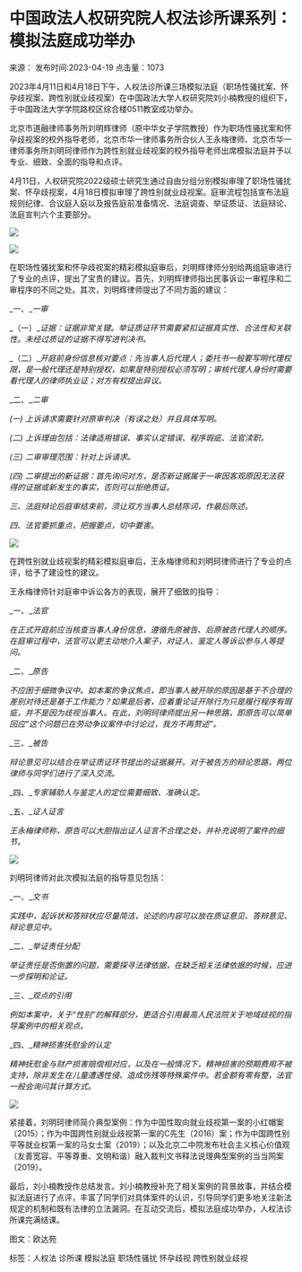 # 中国政法人权研究院人权法诊所课系列：模拟法庭成功举办

来源： 发布时间:2023-04-19 点击量：1073

2023年4月11日和4月18日下午，人权法诊所课三场模拟法庭（职场性骚扰案、怀孕歧视案、跨性别就业歧视案）在中国政法大学人权研究院刘小楠教授的组织下，于中国政法大学学院路校区综合楼0511教室成功举办。

北京市道融律师事务所刘明辉律师（原中华女子学院教授）作为职场性骚扰案和怀孕歧视案的校外指导老师，北京市华一律师事务所合伙人王永梅律师、北京市华一律师事务所刘明珂律师作为跨性别就业歧视案的校外指导老师出席模拟法庭并予以专业、细致、全面的指导和点评。

4月11日，人权研究院2022级硕士研究生通过自由分组分别模拟审理了职场性骚扰案、怀孕歧视案，4月18日模拟审理了跨性别就业歧视案。庭审流程包括宣布法庭规则纪律、合议庭入庭以及报告庭前准备情况、法庭调查、举证质证、法庭辩论、法庭宣判六个主要部分。

![](/__local/8/86/E7/B76A151AC4226EFBBB682E80F9E_3FAD60A9_248EA.jpg)

![](/__local/1/40/4D/3A2383AC6CB8444D59618955A23_A90DFAF3_2E8ED.jpg)

在职场性骚扰案和怀孕歧视案的精彩模拟庭审后，刘明辉律师分别给两组庭审进行了专业的点评，提出了宝贵的建议。首先，刘明辉律师指出民事诉讼一审程序和二审程序的不同之处。其次，刘明辉律师提出了不同方面的建议：

_一、__一审_

_（一）__证据：证据非常关键。举证质证环节需要紧扣证据真实性、合法性和关联性。未经过质证的证据不得写进判决书。_

_（二）__开庭前身份信息核对要点：先当事人后代理人；委托书一般要写明代理权限，是一般代理还是特别授权，如果是特别授权必须写明；审核代理人身份时需要看代理人的律师执业证；对方有权提出异议。_

_二、__二审_

_(一)_ _上诉请求需要针对原审判决（有误之处）并且具体写明。_

_(二)_ _上诉理由包括：法律适用错误、事实认定错误、程序瑕疵、法官渎职。_

_(三)_ _二审审理范围：针对上诉请求。_

_(四)_ _二审提出的新证据：首先询问对方，是否新证据属于一审因客观原因无法获得的证据或新发生的事实，否则可以拒绝质证。_

_三、法庭辩论后庭审结束前，须让双方当事人总结陈词，作最后陈述。_

_四、法官要抓重点，把握要点，切中要害。_

![](/__local/9/83/57/45A42841D64BEA3484503DABA17_632A22E8_1B2E4.jpg)

在跨性别就业歧视案的精彩模拟庭审后，王永梅律师和刘明珂律师进行了专业的点评，给予了建设性的建议。

王永梅律师针对庭审中诉讼各方的表现，展开了细致的指导：

_一、__法官_

_在正式开庭前应当核查当事人身份信息，遵循先原被告、后原被告代理人的顺序。在庭审过程中，法官可以更主动地介入案子，对证人、鉴定人等诉讼参与人等提问。_

_二、__原告_

_不应困于细微争议中。如本案的争议焦点，即当事人被开除的原因是基于不合理的差别对待还是基于工作能力？如果是后者，应着重论证开除行为只是履行程序有瑕疵，并不是因为歧视当事人。在此，刘明珂律师提出另一种思路，即原告可以简单回应“这个问题已在劳动争议案件中讨论过，我方不再赘述”。_

_三、__被告_

_辩论意见可以结合在举证质证环节提出的证据展开。对于被告方的辩论思路，两位律师与同学们进行了深入交流。_

_四、__专家辅助人与鉴定人的定位需要细致、准确认定。_

_五、__证人证言_

_王永梅律师称，原告可以大胆指出证人证言不合理之处，并补充说明了案件的细节。_

![](/__local/F/E6/6C/9D8D09F65E4813D294EDABA0F9A_13D21078_251E9.jpg)

刘明珂律师对此次模拟法庭的指导意见包括：

_一、__文书_

_实践中，起诉状和答辩状应尽量简洁，论述的内容可以放在质证意见、答辩意见、辩论意见中。_

_二、__举证责任分配_

_举证责任是否倒置的问题，需要探寻法律依据，在缺乏相关法律依据的时候，应进一步探明和论证。_

_三、__观点的引用_

_例如本案中，关于“性别”的解释部分，更适合引用最高人民法院关于地域歧视的指导案例中的相关观点。_

_四、__精神损害抚慰金的认定_

_精神抚慰金与财产损害赔偿相对应，以及在一般情况下，精神损害的预期费用不被支持，除非发生在儿童遭遇性侵、造成伤残等特殊案件中。若金额有零有整，法官一般会询问其计算方式。_

![](/__local/E/19/3F/176878294D0771EF4FCC2FEE1A7_3F3F16ED_252A0.jpg)

紧接着，刘明珂律师简介典型案例：作为中国性取向就业歧视第一案的小红帽案（2015）；作为中国跨性别就业歧视第一案的C先生（2016）案；作为中国跨性别平等就业权第一案的马女士案（2019）；以及北京二中院发布社会主义核心价值观（友善宽容、平等尊重、文明和谐）融入裁判文书释法说理典型案例的当当网案（2019）。

最后，刘小楠教授作总结发言。刘小楠教授补充了相关案例的背景故事，并结合模拟法庭进行了点评，丰富了同学们对具体案件的认识，引导同学们更多地关注新法规定的机制和既有法律的立法漏洞。在互动交流后，模拟法庭成功举办，人权法诊所课完满结课。

图文：欧达苑

标签：人权法 诊所课 模拟法庭 职场性骚扰 怀孕歧视 跨性别就业歧视
